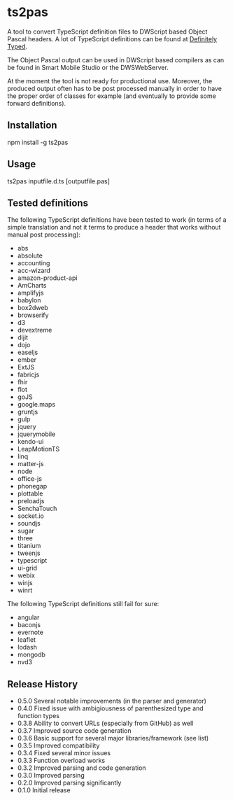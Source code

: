ts2pas
======

A tool to convert TypeScript definition files to DWScript based Object Pascal headers. A lot of TypeScript definitions can be found at [Definitely Typed](http://DefinitelyTyped.org/).

The Object Pascal output can be used in DWScript based compilers as can be found in Smart Mobile Studio or the DWSWebServer.

At the moment the tool is not ready for productional use. Moreover, the produced output often has to be post processed manually in order to have the proper order of classes for example (and eventually to provide some forward definitions).    

## Installation

  npm install -g ts2pas

## Usage

  ts2pas inputfile.d.ts [outputfile.pas]

## Tested definitions

The following TypeScript definitions have been tested to work (in terms of a simple translation and not it terms to produce a header that works without manual post processing):

* abs
* absolute
* accounting
* acc-wizard
* amazon-product-api
* AmCharts
* amplifyjs
* babylon
* box2dweb
* browserify
* d3
* devextreme
* dijit
* dojo
* easeljs
* ember
* ExtJS
* fabricjs
* fhir
* flot
* goJS
* google.maps
* gruntjs
* gulp
* jquery
* jquerymobile
* kendo-ui
* LeapMotionTS
* linq
* matter-js
* node
* office-js
* phonegap
* plottable
* preloadjs
* SenchaTouch
* socket.io
* soundjs
* sugar
* three
* titanium
* tweenjs
* typescript
* ui-grid
* webix
* winjs
* winrt

The following TypeScript definitions still fail for sure:

* angular
* baconjs
* evernote
* leaflet
* lodash
* mongodb
* nvd3


## Release History

* 0.5.0 Several notable improvements (in the parser and generator)
* 0.4.0 Fixed issue with ambigiousness of parenthesized type and function types
* 0.3.8 Ability to convert URLs (especially from GitHub) as well
* 0.3.7 Improved source code generation
* 0.3.6 Basic support for several major libraries/framework (see list)
* 0.3.5 Improved compatibility 
* 0.3.4 Fixed several minor issues 
* 0.3.3 Function overload works 
* 0.3.2 Improved parsing and code generation
* 0.3.0 Improved parsing
* 0.2.0 Improved parsing significantly
* 0.1.0 Initial release